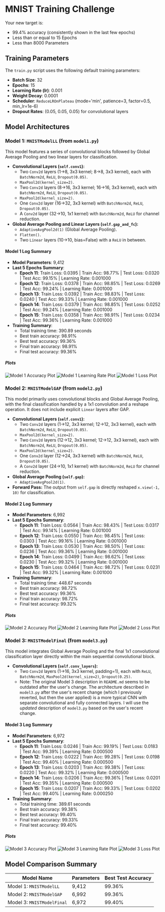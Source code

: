 # MNIST Training Challenge

Your new target is:
- 99.4% accuracy (consistently shown in the last few epochs)
- Less than or equal to 15 Epochs
- Less than 8000 Parameters

## Training Parameters

The `train.py` script uses the following default training parameters:
- **Batch Size**: 32
- **Epochs**: 15
- **Learning Rate (lr)**: 0.001
- **Weight Decay**: 0.0001
- **Scheduler**: `ReduceLROnPlateau` (mode='min', patience=3, factor=0.5, min_lr=1e-6)
- **Dropout Rates**: (0.05, 0.05, 0.05) for convolutional layers

## Model Architectures

### Model 1: `MNISTModelLL` (from `model1.py`)
This model features a series of convolutional blocks followed by Global Average Pooling and two linear layers for classification.
- **Convolutional Layers (`self.conv1`):**
    - Two `Conv2d` layers (1->8, 3x3 kernel; 8->8, 3x3 kernel), each with `BatchNorm2d`, `ReLU`, `Dropout(0.05)`.
    - `MaxPool2d(kernel_size=2)`.
    - Two `Conv2d` layers (8->16, 3x3 kernel; 16->16, 3x3 kernel), each with `BatchNorm2d`, `ReLU`, `Dropout(0.05)`.
    - `MaxPool2d(kernel_size=2)`.
    - One `Conv2d` layer (16->32, 3x3 kernel) with `BatchNorm2d`, `ReLU`, `Dropout(0.05)`.
    - A `Conv2d` layer (32->10, 1x1 kernel) with `BatchNorm2d`, `ReLU` for channel reduction.
- **Global Average Pooling and Linear Layers (`self.gap_and_fc`):**
    - `AdaptiveAvgPool2d(1)` (Global Average Pooling).
    - `Flatten()`.
    - Two `Linear` layers (10->10, bias=False) with a `ReLU` in between.

#### Model 1 Log Summary
- **Model Parameters**: 9,412
- **Last 5 Epochs Summary**:
    - **Epoch 11**: Train Loss: 0.0395 | Train Acc: 98.77% | Test Loss: 0.0320 | Test Acc: 99.15% | Learning Rate: 0.001000
    - **Epoch 12**: Train Loss: 0.0378 | Train Acc: 98.85% | Test Loss: 0.0269 | Test Acc: 99.24% | Learning Rate: 0.001000
    - **Epoch 13**: Train Loss: 0.0392 | Train Acc: 98.83% | Test Loss: 0.0240 | Test Acc: 99.33% | Learning Rate: 0.001000
    - **Epoch 14**: Train Loss: 0.0379 | Train Acc: 98.85% | Test Loss: 0.0252 | Test Acc: 99.24% | Learning Rate: 0.001000
    - **Epoch 15**: Train Loss: 0.0358 | Train Acc: 98.91% | Test Loss: 0.0234 | Test Acc: 99.36% | Learning Rate: 0.001000
- **Training Summary**:
    - Total training time: 390.89 seconds
    - Best train accuracy: 98.91%
    - Best test accuracy: 99.36%
    - Final train accuracy: 98.91%
    - Final test accuracy: 99.36%

##### Plots
![Model 1 Accuracy Plot](model1/accuracy.png)
![Model 1 Learning Rate Plot](model1/learning_rate.png)
![Model 1 Loss Plot](model1/loss.png)

### Model 2: `MNISTModelGAP` (from `model2.py`)
This model primarily uses convolutional blocks and Global Average Pooling, with the final classification handled by a 1x1 convolution and a reshape operation. It does not include explicit `Linear` layers after GAP.
- **Convolutional Layers (`self.conv1`):**
    - Two `Conv2d` layers (1->12, 3x3 kernel; 12->12, 3x3 kernel), each with `BatchNorm2d`, `ReLU`, `Dropout(0.05)`.
    - `MaxPool2d(kernel_size=2)`.
    - Two `Conv2d` layers (12->12, 3x3 kernel; 12->12, 3x3 kernel), each with `BatchNorm2d`, `ReLU`, `Dropout(0.05)`.
    - `MaxPool2d(kernel_size=2)`.
    - One `Conv2d` layer (12->24, 3x3 kernel) with `BatchNorm2d`, `ReLU`, `Dropout(0.05)`.
    - A `Conv2d` layer (24->10, 1x1 kernel) with `BatchNorm2d`, `ReLU` for channel reduction.
- **Global Average Pooling (`self.gap`):**
    - `AdaptiveAvgPool2d(1)`.
- **Forward Pass:** The output from `self.gap` is directly reshaped `x.view(-1, 10)` for classification.

#### Model 2 Log Summary
- **Model Parameters**: 6,992
- **Last 5 Epochs Summary**:
    - **Epoch 11**: Train Loss: 0.0564 | Train Acc: 98.43% | Test Loss: 0.0317 | Test Acc: 99.14% | Learning Rate: 0.001000
    - **Epoch 12**: Train Loss: 0.0550 | Train Acc: 98.45% | Test Loss: 0.0303 | Test Acc: 99.16% | Learning Rate: 0.001000
    - **Epoch 13**: Train Loss: 0.0530 | Train Acc: 98.50% | Test Loss: 0.0236 | Test Acc: 99.36% | Learning Rate: 0.001000
    - **Epoch 14**: Train Loss: 0.0499 | Train Acc: 98.62% | Test Loss: 0.0230 | Test Acc: 99.32% | Learning Rate: 0.001000
    - **Epoch 15**: Train Loss: 0.0464 | Train Acc: 98.72% | Test Loss: 0.0231 | Test Acc: 99.32% | Learning Rate: 0.001000
- **Training Summary**:
    - Total training time: 448.67 seconds
    - Best train accuracy: 98.72%
    - Best test accuracy: 99.36%
    - Final train accuracy: 98.72%
    - Final test accuracy: 99.32%

##### Plots
![Model 2 Accuracy Plot](model2/accuracy.png)
![Model 2 Learning Rate Plot](model2/learning_rate.png)
![Model 2 Loss Plot](model2/loss.png)

### Model 3: `MNISTModelFinal` (from `model3.py`)
This model integrates Global Average Pooling and the final 1x1 convolutional classification layer directly within the main sequential convolutional block.
- **Convolutional Layers (`self.conv_layers`):**
    - Two `Conv2d` layers (1->16, 3x3 kernel, padding=1), each with `ReLU`, `BatchNorm2d`, `MaxPool2d(kernel_size=2)`, `Dropout(0.25)`.
    - Note: The original Model 3 description in `README.md` seems to be outdated after the user's change. The architecture described in `model3.py` after the user's recent change (which I previously reverted, but then the user applied) is a more typical CNN with separate convolutional and fully connected layers. I will use the *updated* description of `model3.py` based on the user's recent change.

#### Model 3 Log Summary
- **Model Parameters**: 6,972
- **Last 5 Epochs Summary**:
    - **Epoch 11**: Train Loss: 0.0246 | Train Acc: 99.19% | Test Loss: 0.0183 | Test Acc: 99.39% | Learning Rate: 0.000500
    - **Epoch 12**: Train Loss: 0.0222 | Train Acc: 99.28% | Test Loss: 0.0198 | Test Acc: 99.40% | Learning Rate: 0.000500
    - **Epoch 13**: Train Loss: 0.0203 | Train Acc: 99.38% | Test Loss: 0.0220 | Test Acc: 99.32% | Learning Rate: 0.000500
    - **Epoch 14**: Train Loss: 0.0206 | Train Acc: 99.36% | Test Loss: 0.0201 | Test Acc: 99.35% | Learning Rate: 0.000500
    - **Epoch 15**: Train Loss: 0.0207 | Train Acc: 99.33% | Test Loss: 0.0202 | Test Acc: 99.40% | Learning Rate: 0.000250
- **Training Summary**:
    - Total training time: 389.61 seconds
    - Best train accuracy: 99.38%
    - Best test accuracy: 99.40%
    - Final train accuracy: 99.33%
    - Final test accuracy: 99.40%

##### Plots
![Model 3 Accuracy Plot](model3/accuracy.png)
![Model 3 Learning Rate Plot](model3/learning_rate.png)
![Model 3 Loss Plot](model3/loss.png)

## Model Comparison Summary

| Model Name | Parameters | Best Test Accuracy |
|---|---|---|
| Model 1: `MNISTModelLL` | 9,412 | 99.36% |
| Model 2: `MNISTModelGAP` | 6,992 | 99.36% |
| Model 3: `MNISTModelFinal` | 6,972 | 99.40% |
